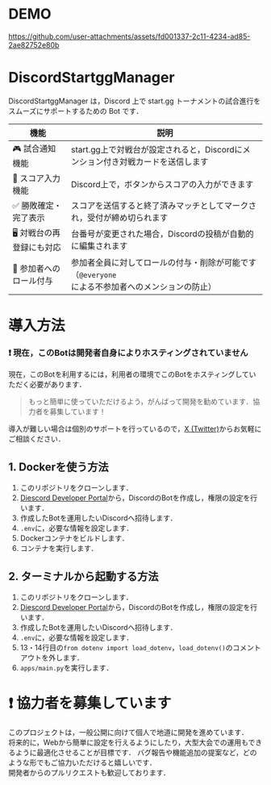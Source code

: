 # DEMO

https://github.com/user-attachments/assets/fd001337-2c11-4234-ad85-2ae82752e80b

# DiscordStartggManager

DiscordStartggManager は，Discord 上で start.gg トーナメントの試合進行をスムーズにサポートするための Bot です．

| 機能 | 説明 |
| --- | --- |
| 🎮 試合通知機能	| start.gg上で対戦台が設定されると，Discordにメンション付き対戦カードを送信します |
| 🔘 スコア入力機能	| Discord上で，ボタンからスコアの入力ができます |
| ✅ 勝敗確定・完了表示	| スコアを送信すると終了済みマッチとしてマークされ，受付が締め切られます |
| 🖥️ 対戦台の再登録にも対応	| 台番号が変更された場合，Discordの投稿が自動的に編集されます |
| 👥 参加者へのロール付与	| 参加者全員に対してロールの付与・削除が可能です（`@everyone`による不参加者へのメンションの防止） |

# 導入方法

### ❗ 現在，このBotは開発者自身によりホスティングされていません

現在，このBotを利用するには，利用者の環境でこのBotをホスティングしていただく必要があります．

> もっと簡単に使っていただけるよう，がんばって開発を勧めています．協力者を募集しています！

導入が難しい場合は個別のサポートを行っているので，[X (Twitter)](https://x.com/Atamol_ssb)からお気軽にご相談ください．

## 1. Dockerを使う方法

1. このリポジトリをクローンします．
2. [Diescord Developer Portal](https://discord.com/developers/applications)から，DiscordのBotを作成し，権限の設定を行います．
3. 作成したBotを運用したいDiscordへ招待します．
4. `.env`に，必要な情報を設定します．
5. Dockerコンテナをビルドします．
6. コンテナを実行します．

## 2. ターミナルから起動する方法

1. このリポジトリをクローンします．
2. [Diescord Developer Portal](https://discord.com/developers/applications)から，DiscordのBotを作成し，権限の設定を行います．
3. 作成したBotを運用したいDiscordへ招待します．
4. `.env`に，必要な情報を設定します．
5. 13・14行目の`from dotenv import load_dotenv`，`load_dotenv()`のコメントアウトを外します．
6. `apps/main.py`を実行します．

# ❗ 協力者を募集しています
このプロジェクトは，一般公開に向けて個人で地道に開発を進めています．  
将来的に，Webから簡単に設定を行えるようにしたり，大型大会での運用もできるように最適化させることが目標です．
バグ報告や機能追加の提案など，どのような形でもご協力いただけると嬉しいです．  
開発者からのプルリクエストも歓迎しております．
